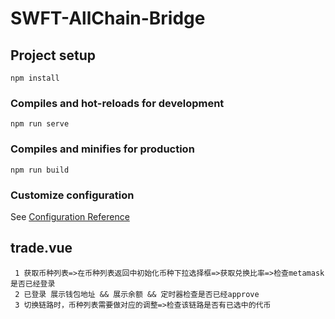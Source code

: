 # SWFT-AllChain-Bridge

## Project setup
```
npm install
```

### Compiles and hot-reloads for development
```
npm run serve
```

### Compiles and minifies for production
```
npm run build
``` 

### Customize configuration
See [Configuration Reference](https://cli.vuejs.org/config/)

## trade.vue
```
 1 获取币种列表=>在币种列表返回中初始化币种下拉选择框=>获取兑换比率=>检查metamask是否已经登录
 2 已登录 展示钱包地址 && 展示余额 && 定时器检查是否已经approve
 3 切换链路时，币种列表需要做对应的调整=>检查该链路是否有已选中的代币
```
